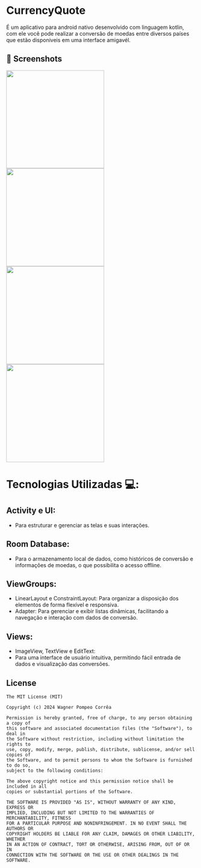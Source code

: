 # CurrencyQuote
É um aplicativo para android nativo desenvolvido com linguagem kotlin, com ele você pode realizar a conversão de moedas entre diversos países que estão disponiveis em uma interface amigavél.



## :camera_flash: Screenshots
<!-- You can add more screenshots here if you like -->
<img src="https://github.com/user-attachments/assets/b7b8312b-9153-41e5-ab93-6030f9de06d8" width=260/>
<img src="https://github.com/user-attachments/assets/ed32a74c-dae1-43e9-ba65-5185a9423184" width=260/>
<img src="https://github.com/user-attachments/assets/d135a72c-b147-49bc-83a3-9a8f6191ac2a" width=260/>
<img src="https://github.com/user-attachments/assets/1d8f8942-a758-4129-acb2-1b4cb1f2541d" width=260/>


# Tecnologias Utilizadas 💻:
 ## Activity e UI:
  - Para estruturar e gerenciar as telas e suas interações.
 ## Room Database: 
  - Para o armazenamento local de dados, como históricos de conversão e informações de moedas, o que possibilita o acesso offline.
## ViewGroups:
 - LinearLayout e ConstraintLayout:
    Para organizar a disposição dos elementos de forma flexível e responsiva.
 - Adapter:
    Para gerenciar e exibir listas dinâmicas, facilitando a navegação e interação com dados de conversão.
## Views:
 - ImageView, TextView e EditText:
 - Para uma interface de usuário intuitiva, permitindo fácil entrada de dados e visualização das conversões.

## License
```
The MIT License (MIT)

Copyright (c) 2024 Wagner Pompeo Corrêa

Permission is hereby granted, free of charge, to any person obtaining a copy of
this software and associated documentation files (the "Software"), to deal in
the Software without restriction, including without limitation the rights to
use, copy, modify, merge, publish, distribute, sublicense, and/or sell copies of
the Software, and to permit persons to whom the Software is furnished to do so,
subject to the following conditions:

The above copyright notice and this permission notice shall be included in all
copies or substantial portions of the Software.

THE SOFTWARE IS PROVIDED "AS IS", WITHOUT WARRANTY OF ANY KIND, EXPRESS OR
IMPLIED, INCLUDING BUT NOT LIMITED TO THE WARRANTIES OF MERCHANTABILITY, FITNESS
FOR A PARTICULAR PURPOSE AND NONINFRINGEMENT. IN NO EVENT SHALL THE AUTHORS OR
COPYRIGHT HOLDERS BE LIABLE FOR ANY CLAIM, DAMAGES OR OTHER LIABILITY, WHETHER
IN AN ACTION OF CONTRACT, TORT OR OTHERWISE, ARISING FROM, OUT OF OR IN
CONNECTION WITH THE SOFTWARE OR THE USE OR OTHER DEALINGS IN THE SOFTWARE.
```
